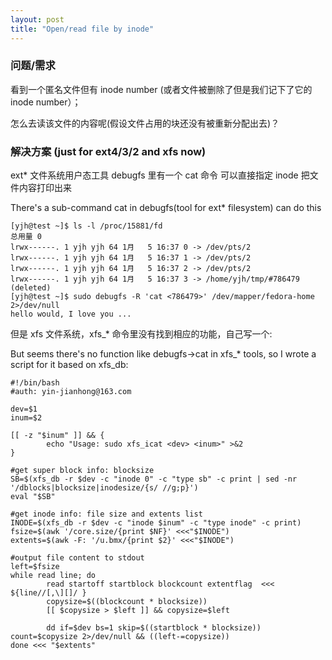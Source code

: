 ```yaml
---
layout: post
title: "Open/read file by inode"
---
```


### 问题/需求
看到一个匿名文件但有 inode number (或者文件被删除了但是我们记下了它的 inode number）；

怎么去读该文件的内容呢(假设文件占用的块还没有被重新分配出去)？


### 解决方案 (just for ext4/3/2 and xfs now)
ext* 文件系统用户态工具 debugfs 里有一个 cat 命令 可以直接指定 inode 把文件内容打印出来

There's a sub-command cat in debugfs(tool for ext* filesystem) can do this
```
[yjh@test ~]$ ls -l /proc/15881/fd
总用量 0
lrwx------. 1 yjh yjh 64 1月   5 16:37 0 -> /dev/pts/2
lrwx------. 1 yjh yjh 64 1月   5 16:37 1 -> /dev/pts/2
lrwx------. 1 yjh yjh 64 1月   5 16:37 2 -> /dev/pts/2
lrwx------. 1 yjh yjh 64 1月   5 16:37 3 -> /home/yjh/tmp/#786479 (deleted)
[yjh@test ~]$ sudo debugfs -R 'cat <786479>' /dev/mapper/fedora-home 2>/dev/null
hello would, I love you ...
```

但是 xfs 文件系统，xfs_* 命令里没有找到相应的功能，自己写一个:

But seems there's no function like debugfs->cat in xfs_* tools,
 so I wrote a script for it based on xfs_db:
```
#!/bin/bash
#auth: yin-jianhong@163.com

dev=$1
inum=$2

[[ -z "$inum" ]] && {
        echo "Usage: sudo xfs_icat <dev> <inum>" >&2
}

#get super block info: blocksize
SB=$(xfs_db -r $dev -c "inode 0" -c "type sb" -c print | sed -nr '/dblocks|blocksize|inodesize/{s/ //g;p}')
eval "$SB"

#get inode info: file size and extents list
INODE=$(xfs_db -r $dev -c "inode $inum" -c "type inode" -c print)
fsize=$(awk '/core.size/{print $NF}' <<<"$INODE")
extents=$(awk -F: '/u.bmx/{print $2}' <<<"$INODE")

#output file content to stdout
left=$fsize
while read line; do
        read startoff startblock blockcount extentflag  <<< ${line//[,\][]/ }
        copysize=$((blockcount * blocksize))
        [[ $copysize > $left ]] && copysize=$left

        dd if=$dev bs=1 skip=$((startblock * blocksize)) count=$copysize 2>/dev/null && ((left-=copysize))
done <<< "$extents"
```
